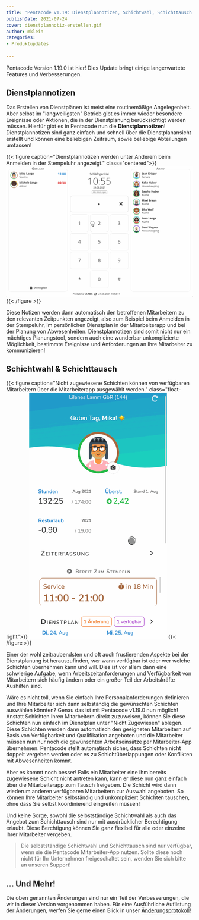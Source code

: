 ```yaml
---
title: 'Pentacode v1.19: Dienstplannotizen, Schichtwahl, Schichttausch'
publishDate: 2021-07-24
cover: dienstplannotiz-erstellen.gif
author: mklein
categories:
- Produktupdates

---
```

Pentacode Version 1.19.0 ist hier! Dies Update bringt einige langerwartete Features und Verbesserungen.

## Dienstplannotizen

Das Erstellen von Dienstplänen ist meist eine routinemäßige Angelegenheit. Aber selbst im "langweiligsten" Betrieb gibt es immer wieder besondere Ereignisse oder Aktionen, die in der Dienstplanung berücksichtigt werden müssen. Hierfür gibt es in Pentacode nun die **Dienstplannotizen**! Dienstplannotizen sind ganz einfach und schnell über die Dienstplanansicht
erstellt und können eine beliebigen Zeitraum, sowie beliebige Abteilungen umfassen!

{{< figure caption="Dienstplannotizen werden unter Anderem beim Anmelden in der Stempeluhr angezeigt." class="centered">}}
<img src="dienstplannotiz_stempeluhr.gif">
{{< /figure >}}

Diese Notizen werden dann automatisch den betroffenen Mitarbeitern zu den relevanten Zeitpunkten angezeigt, also zum
Beispiel beim Anmelden in der Stempeluhr, im persönlichen Dienstplan in der Mitarbeiterapp und bei der Planung von
Abwesenheiten. Dienstplannotizen sind somit nicht nur ein mächtiges Planungstool, sondern auch eine wunderbar
unkomplizierte Möglichkeit, bestimmte Ereignisse und Anforderungen an Ihre Mitarbeiter zu kommunizieren!

## Schichtwahl & Schichttausch

{{< figure caption="Nicht zugewiesene Schichten können von verfügbaren Mitarbeitern über die Mitarbeiterapp ausgewählt werden." class="float-right">}}
<img src="schichtwahl.gif">
{{< /figure >}}

Einer der wohl zeitraubendsten und oft auch frustierenden Aspekte bei der Dienstplanung ist herauszufinden, wer wann verfügbar ist oder wer welche Schichten übernehmen kann und will. Dies ist vor allem dann eine schwierige Aufgabe, wenn Arbeitszeitanforderungen und Verfügbarkeit von Mitarbeitern sich häufig ändern oder ein großer Teil der Arbeitskräfte Aushilfen sind.

Wäre es nicht toll, wenn Sie einfach Ihre Personalanforderungen definieren und Ihre Mitarbeiter sich dann selbständig die gewünschten Schichten auswählen könnten? Genau das ist mit Pentacode v1.19.0 nun möglich! Anstatt Schichten Ihren Mitarbeitern direkt zuzuweisen, können Sie diese Schichten nun einfach im Dienstplan unter "Nicht Zugewiesen" ablegen. Diese Schichten werden dann automatisch den geeigneten Mitarbeitern auf Basis von Verfügbarkeit und Qualifikation angeboten und die Mitarbeiter müssen nun nur noch die gewünschten Arbeitseinsätze per Mitarbeiter-App übernehmen. Pentacode stellt automatisch sicher, dass Schichten nicht doppelt vergeben werden oder es zu Schichtüberlappungen oder Konflikten mit Abwesenheiten kommt.

Aber es kommt noch besser! Falls ein Mitarbeiter eine ihm bereits zugewiesene Schicht nicht antreten kann, kann er diese nun ganz einfach über die Mitarbeiterapp zum Tausch freigeben. Die Schicht wird dann wiederum anderen verfügbaren Mitarbeitern zur Auswahl angeboten. So können Ihre Mitarbeiter selbständig und unkompliziert Schichten tauschen, ohne dass Sie selbst koordinierend eingreifen müssen!

Und keine Sorge, sowohl die selbstständige Schichtwahl als auch das Angebot zum Schichttausch sind nur mit ausdrücklicher Berechtigung erlaubt. Diese Berchtigung können Sie ganz flexibel für alle oder einzelne Ihrer Mitarbeiter vergeben.

> Die selbstständige Schichtwahl und Schichttausch sind nur verfügbar, wenn sie die Pentacode Mitarbeiter-App nutzen. Sollte diese noch nicht für Ihr Unternehmen freigeschaltet sein, wenden Sie sich bitte an unseren Support!

## ... Und Mehr!

Die oben genannten Änderungen sind nur ein Teil der Verbesserungen, die wir in dieser Version vorgenommen haben. Für
eine Ausführliche Auflistung der Änderungen, werfen Sie gerne einen Blick in unser
[Änderungsprotokoll](/hilfe/aenderungsprotokoll/)!